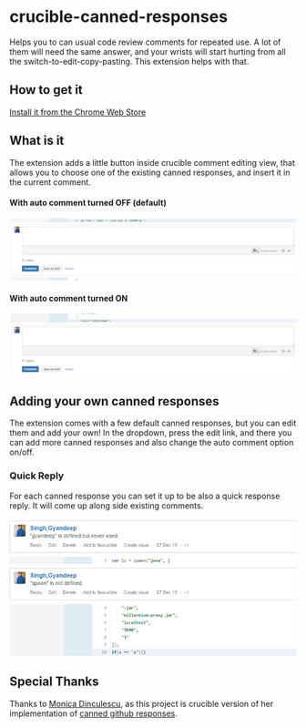 # crucible-canned-responses

Helps you to can usual code review comments for repeated use. A lot of them will need the same answer, and your wrists will start hurting from all the switch-to-edit-copy-pasting. This extension helps with that.

## How to get it

[Install it from the Chrome Web Store](https://chrome.google.com/webstore/detail/crucible-canned-responses/kloodckjgcnpbnljddbfaempcmcklgmb)

## What is it

The extension adds a little button inside crucible comment editing view, that allows you to choose one of the existing canned responses, and insert it in the current comment.

#### With auto comment turned OFF (default)

<img width="800" alt="animated gif of the extension in action" src="https://raw.githubusercontent.com/gyandeeps/crucible-canned-responses/master/docs/wihtout-option.gif">

#### With auto comment turned ON

<img width="800" alt="animated gif of the extension in action" src="https://raw.githubusercontent.com/gyandeeps/crucible-canned-responses/master/docs/with-option.gif">

## Adding your own canned responses

The extension comes with a few default canned responses, but you can edit them and add your own! In the dropdown, press the edit link, and there you can add more canned responses and also change the auto comment option on/off.

### Quick Reply

For each canned response you can set it up to be also a quick response reply. It will come up along side existing comments.

<img width="800" alt="animated gif of the extension in action" src="https://raw.githubusercontent.com/gyandeeps/crucible-canned-responses/master/docs/quick-reply.gif">

## Special Thanks

Thanks to [Monica Dinculescu](https://github.com/notwaldorf), as this project is crucible version of her implementation of [canned github responses](https://github.com/notwaldorf/github-canned-responses).
